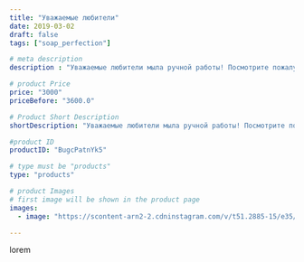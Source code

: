 ```yaml
---
title: "Уважаемые любители"
date: 2019-03-02
draft: false
tags: ["soap_perfection"]

# meta description
description : "Уважаемые любители мыла ручной работы! Посмотрите пожалуйста на фото и запомните, что это не мыло ручной работы, состав этих цветов не известен!!! Настоящее мыл"

# product Price
price: "3000"
priceBefore: "3600.0"

# Product Short Description
shortDescription: "Уважаемые любители мыла ручной работы! Посмотрите пожалуйста на фото и запомните, что это не мыло ручной работы, состав этих цветов не известен!!! Настоящее мыло ручной работы цветочной формы посмотрите у меня на странице, оно даже выглядит иначе!"

#product ID
productID: "BugcPatnYk5"

# type must be "products"
type: "products"

# product Images
# first image will be shown in the product page
images:
  - image: "https://scontent-arn2-2.cdninstagram.com/v/t51.2885-15/e35/51246730_382020592618188_1587745849289585397_n.jpg?se=7&tp=1&_nc_ht=scontent-arn2-2.cdninstagram.com&_nc_cat=100&_nc_ohc=ABz-4oH7aLwAX_-0swk&ccb=7-4&oh=99a2727ad793f9a1f6e902c56e22b78e&oe=60839D28&ig_cache_key=MTk5MDcxNTI0MDA3NDgwNzYwOQ%3D%3D.2-ccb7-4"

---
```

lorem
